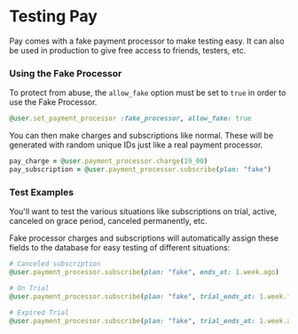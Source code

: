 # Testing Pay

Pay comes with a fake payment processor to make testing easy. It can also be used in production to give free access to friends, testers, etc. 

### Using the Fake Processor

To protect from abuse, the `allow_fake` option must be set to `true` in order to use the Fake Processor.

```ruby
@user.set_payment_processor :fake_processor, allow_fake: true
```

You can then make charges and subscriptions like normal. These will be generated with random unique IDs just like a real payment processor.

```ruby
pay_charge = @user.payment_processor.charge(19_00)
pay_subscription = @user.payment_processor.subscribe(plan: "fake")
```

### Test Examples

You'll want to test the various situations like subscriptions on trial, active, canceled on grace period, canceled permanently, etc.

Fake processor charges and subscriptions will automatically assign these fields to the database for easy testing of different situations:

```ruby
# Canceled subscription
@user.payment_processor.subscribe(plan: "fake", ends_at: 1.week.ago)

# On Trial
@user.payment_processor.subscribe(plan: "fake", trial_ends_at: 1.week.from_now)

# Expired Trial
@user.payment_processor.subscribe(plan: "fake", trial_ends_at: 1.week.ago)
```



